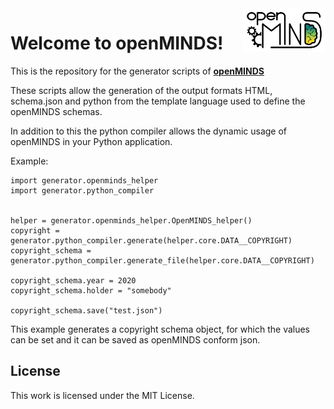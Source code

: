 <a href="https://github.com/HumanBrainProject/openMINDS_generator/blob/main/img/light_openMINDS-generator_logo.png">
    <img src="https://github.com/HumanBrainProject/openMINDS_generator/blob/main/img/light_openMINDS-generator_logo.png" alt="openMINDS generator logo" title="openMINDS generator" align="right" height="70" />
</a>

# Welcome to openMINDS!

This is the repository for the generator scripts of
[**openMINDS**](https://github.com/HumanBrainProject/openMINDS)

These scripts allow the generation of the output formats HTML, schema.json and
python from the template language used to define the openMINDS schemas.

In addition to this the python compiler allows the dynamic usage of openMINDS
in your Python application.

Example:

    import generator.openminds_helper
    import generator.python_compiler


    helper = generator.openminds_helper.OpenMINDS_helper()
    copyright = generator.python_compiler.generate(helper.core.DATA__COPYRIGHT)
    copyright_schema = generator.python_compiler.generate_file(helper.core.DATA__COPYRIGHT)

    copyright_schema.year = 2020
    copyright_schema.holder = "somebody"

    copyright_schema.save("test.json")

This example generates a copyright schema object, for which the values can be
set and it can be saved as openMINDS conform json.

## License
This work is licensed under the MIT License.
